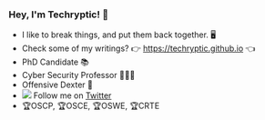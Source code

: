 ### Hey, I'm Techryptic! 👋

- I like to break things, and put them back together. 🖥️
- Check some of my writings? 👉 https://techryptic.github.io 👈
- PhD Candidate 📚
- Cyber Security Professor 👨🏼‍🏫
- Offensive Dexter 🔴
- <img src="https://raw.githubusercontent.com/donavon/donavon/master/img/twitter.svg" /> Follow me on [Twitter](https://twitter.com/tech)
- 🏆OSCP, 🏆OSCE, 🏆OSWE, 🏆CRTE
<!--
**Techryptic/Techryptic** is a ✨ _special_ ✨ repository because its `README.md` (this file) appears on your GitHub profile.

Here are some ideas to get you started:

- 🔭 I’m currently working on ...
- 🌱 I’m currently learning ...
- 👯 I’m looking to collaborate on ...
- 🤔 I’m looking for help with ...
- 💬 Ask me about ...
- 📫 How to reach me: ...
- 😄 Pronouns: ...
- ⚡ Fun fact: ...
-->
